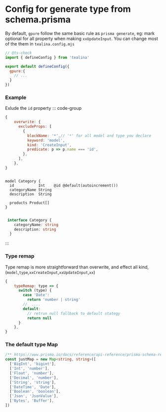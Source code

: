 # Config for generate type from schema.prisma
By default, `gpure` follow the same basic rule as `prisma generate`,
eg: mark optional for all property when making `xxUpdateInput`.
You can change most of the them in `tealina.config.mjs`
```js
// @ts-check
import { defineConfig } from 'tealina'

export default defineConfig({
  gpure:{
    // ...
  }
})
```

### Example
 Exlude the `id` property 
::: code-group
```js [ tealina.config.mjs ]
{
    overwrite: {
      excludeProps: [
        {
          blockName: '*',// '*' for all model and type you declare
          keyword: 'model',
          kind: 'CreateInput',
          predicate: p => p.name === 'id',
        },
      ],
    },
}
```
```prisma [schema.prisma]

model Category {
  id           Int    @id @default(autoincrement())
  categoryName String
  description  String

  products Product[]
}
```
```ts [ types/pure.d.ts ]

 interface Category {
    categoryName: string
    description: string
  }

```
:::

### Type remap
Type remap is more straightforward than overwrite,
and effect all kind,(`model`,`type`,`xxCreateInput`,`xxUpdateInput`,`xx`)
```js
{
    typeRemap: type => {
      switch (type) {
        case 'Date':
          return 'number | string'
        //  ....
        default:
          // retrun null fallback to default stategy
          return null
      }
    },
}
```

### The default type Map
```ts
/** https://www.prisma.io/docs/reference/api-reference/prisma-schema-reference#model-field-scalar-types */
const justMap = new Map<string, string>([
  ['BigInt', 'bigint'],
  ['Int', 'number'],
  ['Float', 'number'],
  ['Decimal', 'number'],
  ['String', 'string'],
  ['DateTime', 'Date'],
  ['Boolean', 'boolean'],
  ['Json', 'JsonValue'],
  ['Bytes', 'Buffer'],
])
```